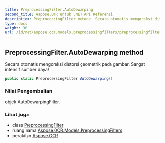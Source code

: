 ```yaml
---
title: PreprocessingFilter.AutoDewarping
second_title: Aspose.OCR untuk .NET API Referensi
description: PreprocessingFilter metode. Secara otomatis mengoreksi distorsi geometrik pada gambar. Sangat intensif sumber daya
type: docs
weight: 30
url: /id/net/aspose.ocr.models.preprocessingfilters/preprocessingfilter/autodewarping/
---
```

## PreprocessingFilter.AutoDewarping method

Secara otomatis mengoreksi distorsi geometrik pada gambar. Sangat intensif sumber daya!

```csharp
public static PreprocessingFilter AutoDewarping()
```

### Nilai Pengembalian

objek AutoDewarpingFilter.

### Lihat juga

* class [PreprocessingFilter](../)
* ruang nama [Aspose.OCR.Models.PreprocessingFilters](../../preprocessingfilter/)
* perakitan [Aspose.OCR](../../../)


